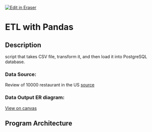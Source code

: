<p><a target="_blank" href="https://app.eraser.io/workspace/HptPNpxeyxhum3M7Ajt4" id="edit-in-eraser-github-link"><img alt="Edit in Eraser" src="https://firebasestorage.googleapis.com/v0/b/second-petal-295822.appspot.com/o/images%2Fgithub%2FOpen%20in%20Eraser.svg?alt=media&amp;token=968381c8-a7e7-472a-8ed6-4a6626da5501"></a></p>

# ETL with Pandas


## Description 
script that takes CSV file, transform it, and then load it into PostgreSQL database.

### Data Source:
Review of 10000 restaurant in the US [﻿source ](https://www.kaggle.com/datasets/joebeachcapital/restaurant-reviews) 

### Data Output ER diagram:
[﻿View on canvas](https://app.eraser.io/workspace/HptPNpxeyxhum3M7Ajt4?elements=Vk9RtRO61z9fPkHxmqHFtA) 

## Program Architecture



<!--- Eraser file: https://app.eraser.io/workspace/HptPNpxeyxhum3M7Ajt4 --->